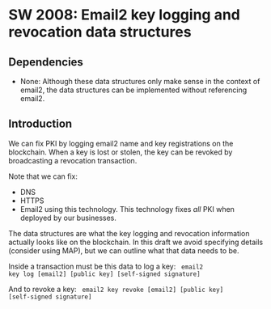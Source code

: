 SW 2008: Email2 key logging and revocation data structures
=========================================================

Dependencies
------------

* None: Although these data structures only make sense in the context of email2, the data structures can be implemented without referencing email2.

Introduction
------------

We can fix PKI by logging email2 name and key registrations on the blockchain.
When a key is lost or stolen, the key can be revoked by broadcasting a
revocation transaction.

Note that we can fix:
- DNS
- HTTPS
- Email2
using this technology. This technology fixes *all* PKI when deployed by our
businesses.

The data structures are what the key logging and revocation information actually looks like on the blockchain. In this draft we avoid specifying details (consider using MAP), but we can outline what that data needs to be.

Inside a transaction must be this data to log a key:
<code>
email2 key log [email2] [public key] [self-signed signature]
</code>

And to revoke a key:
<code>
email2 key revoke [email2] [public key] [self-signed signature]
</code>